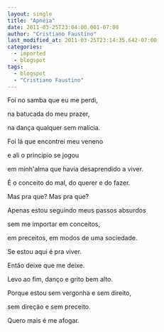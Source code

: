 ```yaml
---
layout: single
title: "Apnéia"
date: 2011-03-25T23:04:00.001-07:00
author: "Cristiano Faustino"
last_modified_at: 2011-03-25T23:14:35.642-07:00
categories:
  - imported
  - blogspot
tags:
  - blogspot
  - "Cristiano Faustino"
---
```


Foi no samba que eu me perdi,



na batucada do meu prazer,



na dança qualquer sem malícia.



Foi lá que encontrei meu veneno



e ali o principio se jogou



em minh'alma que havia desaprendido a viver.



É o conceito do mal, do querer e do fazer.



Mas pra que? Mas pra que?



Apenas estou seguindo meus passos absurdos



sem me importar em conceitos,



em preceitos, em modos de uma sociedade.



Se estou aqui é pra viver.



Então deixe que me deixe.



Levo ao fim, danço e grito bem alto.



Porque estou sem vergonha e sem direito,



sem direção e sem preceito.



Quero mais é me afogar.